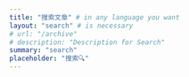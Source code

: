 ```yaml
---
title: "搜索文章" # in any language you want
layout: "search" # is necessary
# url: "/archive"
# description: "Description for Search"
summary: "search"
placeholder: "搜索🔍"
---
```


